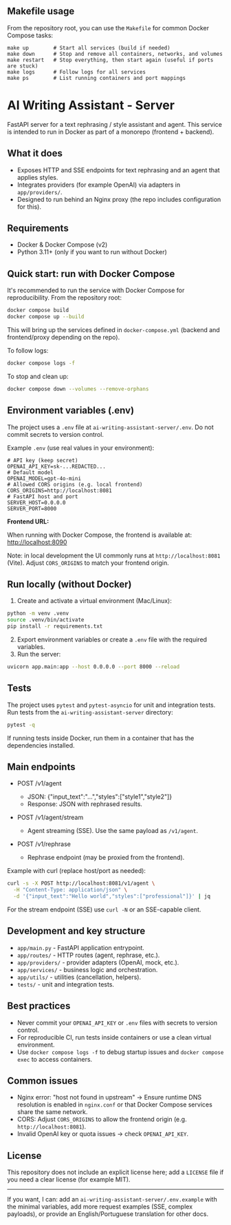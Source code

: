 ## Makefile usage

From the repository root, you can use the `Makefile` for common Docker Compose tasks:

```
make up        # Start all services (build if needed)
make down      # Stop and remove all containers, networks, and volumes
make restart   # Stop everything, then start again (useful if ports are stuck)
make logs      # Follow logs for all services
make ps        # List running containers and port mappings
```

# AI Writing Assistant - Server

FastAPI server for a text rephrasing / style assistant and agent. This service is intended to run in Docker as part of a monorepo (frontend + backend).

## What it does

- Exposes HTTP and SSE endpoints for text rephrasing and an agent that applies styles.
- Integrates providers (for example OpenAI) via adapters in `app/providers/`.
- Designed to run behind an Nginx proxy (the repo includes configuration for this).

## Requirements

- Docker & Docker Compose (v2)
- Python 3.11+ (only if you want to run without Docker)

## Quick start: run with Docker Compose

It's recommended to run the service with Docker Compose for reproducibility. From the repository root:

```bash
docker compose build
docker compose up --build
```

This will bring up the services defined in `docker-compose.yml` (backend and frontend/proxy depending on the repo).

To follow logs:

```bash
docker compose logs -f
```

To stop and clean up:

```bash
docker compose down --volumes --remove-orphans
```

## Environment variables (.env)

The project uses a `.env` file at `ai-writing-assistant-server/.env`. Do not commit secrets to version control.

Example `.env` (use real values in your environment):

```properties
# API key (keep secret)
OPENAI_API_KEY=sk-...REDACTED...
# Default model
OPENAI_MODEL=gpt-4o-mini
# Allowed CORS origins (e.g. local frontend)
CORS_ORIGINS=http://localhost:8081
# FastAPI host and port
SERVER_HOST=0.0.0.0
SERVER_PORT=8000
```


**Frontend URL:**

When running with Docker Compose, the frontend is available at: [http://localhost:8090](http://localhost:8090)

Note: in local development the UI commonly runs at `http://localhost:8081` (Vite). Adjust `CORS_ORIGINS` to match your frontend origin.

## Run locally (without Docker)

1. Create and activate a virtual environment (Mac/Linux):

```bash
python -m venv .venv
source .venv/bin/activate
pip install -r requirements.txt
```

2. Export environment variables or create a `.env` file with the required variables.
3. Run the server:

```bash
uvicorn app.main:app --host 0.0.0.0 --port 8000 --reload
```

## Tests

The project uses `pytest` and `pytest-asyncio` for unit and integration tests. Run tests from the `ai-writing-assistant-server` directory:

```bash
pytest -q
```

If running tests inside Docker, run them in a container that has the dependencies installed.

## Main endpoints

- POST /v1/agent
  - JSON: {"input_text":"...","styles":["style1","style2"]}
  - Response: JSON with rephrased results.

- POST /v1/agent/stream
  - Agent streaming (SSE). Use the same payload as `/v1/agent`.

- POST /v1/rephrase
  - Rephrase endpoint (may be proxied from the frontend).

Example with curl (replace host/port as needed):

```bash
curl -s -X POST http://localhost:8081/v1/agent \
  -H "Content-Type: application/json" \
  -d '{"input_text":"Hello world","styles":["professional"]}' | jq
```

For the stream endpoint (SSE) use `curl -N` or an SSE-capable client.

## Development and key structure

- `app/main.py` - FastAPI application entrypoint.
- `app/routes/` - HTTP routes (agent, rephrase, etc.).
- `app/providers/` - provider adapters (OpenAI, mock, etc.).
- `app/services/` - business logic and orchestration.
- `app/utils/` - utilities (cancellation, helpers).
- `tests/` - unit and integration tests.

## Best practices

- Never commit your `OPENAI_API_KEY` or `.env` files with secrets to version control.
- For reproducible CI, run tests inside containers or use a clean virtual environment.
- Use `docker compose logs -f` to debug startup issues and `docker compose exec` to access containers.

## Common issues

- Nginx error: "host not found in upstream" → Ensure runtime DNS resolution is enabled in `nginx.conf` or that Docker Compose services share the same network.
- CORS: Adjust `CORS_ORIGINS` to allow the frontend origin (e.g. `http://localhost:8081`).
- Invalid OpenAI key or quota issues → check `OPENAI_API_KEY`.

## License

This repository does not include an explicit license here; add a `LICENSE` file if you need a clear license (for example MIT).

---

If you want, I can: add an `ai-writing-assistant-server/.env.example` with the minimal variables, add more request examples (SSE, complex payloads), or provide an English/Portuguese translation for other docs.
